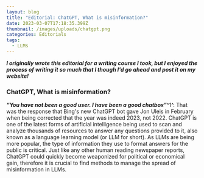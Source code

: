 ```yaml
---
layout: blog
title: "Editorial: ChatGPT, What is misinformation?"
date: 2023-03-07T17:18:35.399Z
thumbnail: /images/uploads/chatgpt.png
categories: Editorials
tags:
  - LLMs
---
```

***I originally wrote this editorial for a writing course I took, but I enjoyed the process of writing it so much that I though I'd go ahead and post it on my website!***

### ChatGPT, What is misinformation?

***“You have not been a good user. I have been a good chatbox"***^1^. That was the response that Bing's new ChatGPT bot gave Jon Uleis in February when being corrected that the year was indeed 2023, not 2022. ChatGPT is one of the latest forms of artificial intelligence being used to scan and analyze thousands of resources to answer any questions provided to it, also known as a language learning model (or LLM for short). As LLMs are being more popular, the type of information they use to format answers for the public is critical. Just like any other human reading newspaper reports, ChatGPT could quickly become weaponized for political or economical gain, therefore it is crucial to find methods to manage the spread of misinformation in LLMs.